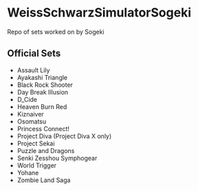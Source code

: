 # WeissSchwarzSimulatorSogeki
Repo of sets worked on by Sogeki

## Official Sets
- Assault Lily
- Ayakashi Triangle
- Black Rock Shooter
- Day Break Illusion
- D_Cide
- Heaven Burn Red
- Kiznaiver
- Osomatsu
- Princess Connect!
- Project Diva (Project Diva X only)
- Project Sekai
- Puzzle and Dragons
- Senki Zesshou Symphogear
- World Trigger
- Yohane
- Zombie Land Saga
